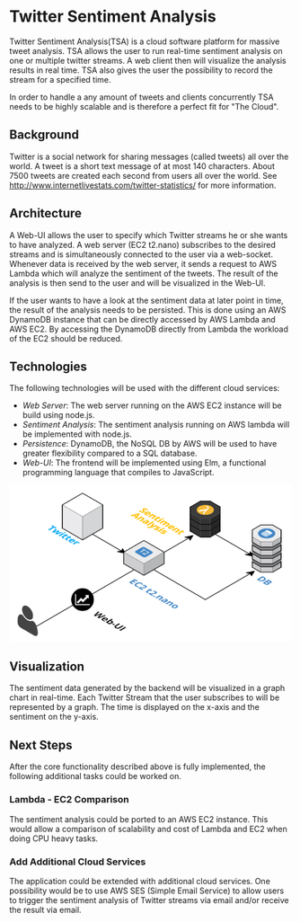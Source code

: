 # Twitter Sentiment Analysis
Twitter Sentiment Analysis(TSA) is a cloud software platform for massive tweet analysis. TSA allows the user to run real-time sentiment analysis on one or multiple twitter streams. A web client then will visualize the analysis results in real time. TSA also gives the user the possibility to record the stream for a specified time.

In order to handle a any amount of tweets and clients concurrently TSA needs to be highly scalable and is therefore a perfect fit for "The Cloud".

## Background
Twitter is a social network for sharing messages (called tweets) all over the world. A tweet is a short text message of at most 140 characters. About 7500 tweets are created each second from users all over the world. See http://www.internetlivestats.com/twitter-statistics/ for more information.

## Architecture
A Web-UI allows the user to specify which Twitter streams he or she wants to have analyzed. A web server (EC2 t2.nano) subscribes to the desired streams and is simultaneously connected to the user via a web-socket. Whenever data is received by the web server, it sends a request to AWS Lambda which will analyze the sentiment of the tweets. The result of the analysis is then send to the user and will be visualized in the Web-UI. 

If the user wants to have a look at the sentiment data at later point in time, the result of the analysis needs to be persisted. This is done using an AWS DynamoDB instance that can be directly accessed by AWS Lambda and AWS EC2. By accessing the DynamoDB directly from Lambda the workload of the EC2 should be reduced.

## Technologies

The following technologies will be used with the different cloud services:

- *Web Server*: The web server running on the AWS EC2 instance will be build using node.js.
- *Sentiment Analysis*: The sentiment analysis running on AWS lambda will be implemented with node.js.
- *Persistence*: DynamoDB, the NoSQL DB by AWS will be used to have greater flexibility compared to a SQL database.
- *Web-UI*: The frontend will be implemented using Elm, a functional programming language that compiles to JavaScript.

![Architecture](assets/architecture.png)

## Visualization

The sentiment data generated by the backend will be visualized in a graph chart in real-time. Each Twitter Stream that the user subscribes to will be represented by a graph. The time is displayed on the x-axis and the sentiment on the y-axis.

## Next Steps
After the core functionality described above is fully implemented, the following additional tasks could be worked on.
### Lambda - EC2 Comparison 

The sentiment analysis could be ported to an AWS EC2 instance. This would allow a comparison of scalability and cost of Lambda and EC2 when doing CPU heavy tasks.

### Add Additional Cloud Services        

The application could be extended with additional cloud services. One possibility would be to use AWS SES (Simple Email Service) to allow users to trigger the sentiment analysis of Twitter streams via email and/or receive the result via email.

